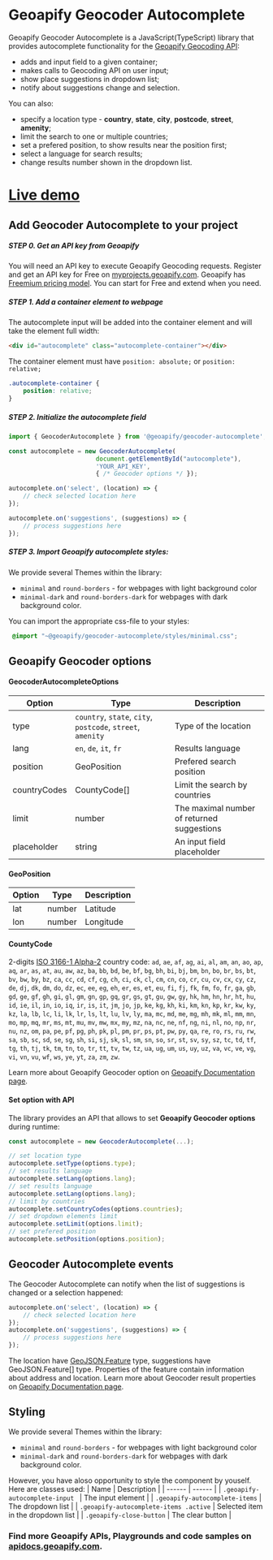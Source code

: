 # Geoapify Geocoder Autocomplete
Geoapify Geocoder Autocomplete is a JavaScript(TypeScript) library that provides autocomplete functionality for the [Geoapify Geocoding API](https://www.geoapify.com/api/geocoding-api/):
* adds and input field to a given container;
* makes calls to Geocoding API on user input;
* show place suggestions in dropdown list;
* notify about suggestions change and selection.

You can also:
* specify a location type - **country**, **state**, **city**, **postcode**, **street**, **amenity**;
* limit the search to one or multiple countries;
* set a prefered position, to show results near the position first;
* select a language for search results;
* change results number shown in the dropdown list.

# [Live demo](https://apidocs.geoapify.com/playground/geocoding)

## Add Geocoder Autocomplete to your project

##### STEP 0. Get an API key from Geoapify
You will need an API key to execute Geoapify Geocoding requests.
Register and get an API key for Free on [myprojects.geoapify.com](https://myprojects.geoapify.com/).
Geoapify has [Freemium pricing model](https://www.geoapify.com/api-pricing/). You can start for Free and extend when you need.

##### STEP 1. Add a container element to webpage
The autocomplete input will be added into the container element and will take the element full width:
```html
<div id="autocomplete" class="autocomplete-container"></div>
```
The container element must have `position: absolute;` or `position: relative;`
```css
.autocomplete-container {
    position: relative;
}
```
##### STEP 2. Initialize the autocomplete field

```javascript
import { GeocoderAutocomplete } from '@geoapify/geocoder-autocomplete';

const autocomplete = new GeocoderAutocomplete(
                        document.getElementById("autocomplete"), 
                        'YOUR_API_KEY', 
                        { /* Geocoder options */ });

autocomplete.on('select', (location) => {
    // check selected location here 
});

autocomplete.on('suggestions', (suggestions) => {
    // process suggestions here
});
```
##### STEP 3. Import Geoapify autocomplete styles:
We provide several Themes within the library: 
* `minimal` and `round-borders` - for webpages with light background color
* `minimal-dark` and `round-borders-dark` for webpages with dark background color. 

You can import the appropriate css-file to your styles:
```css
 @import "~@geoapify/geocoder-autocomplete/styles/minimal.css";
```
## Geoapify Geocoder options
#### GeocoderAutocompleteOptions
| Option | Type | Description |
| ------ | ------ | ------ |
| type | `country`, `state`, `city`, `postcode`, `street`, `amenity` | Type of the location |
| lang | `en`, `de`, `it`, `fr` | Results language |
| position | GeoPosition | Prefered search position |
| countryCodes | CountyCode[] | Limit the search by countries |
| limit | number | The maximal number of returned suggestions |
| placeholder | string | An input field placeholder |

#### GeoPosition
| Option | Type | Description |
| ------ | ------ | ------ |
| lat | number | Latitude |
| lon | number | Longitude |

#### CountyCode
2-digits [ISO 3166-1 Alpha-2](https://en.wikipedia.org/wiki/ISO_3166-1_alpha-2#Officially_assigned_code_elements) country code: `ad`, `ae`, `af`, `ag`, `ai`, `al`, `am`, `an`, `ao`, `ap`, `aq`, `ar`, `as`, `at`, `au`, `aw`, `az`, `ba`, `bb`, `bd`, `be`, `bf`, `bg`, `bh`, `bi`, `bj`, `bm`, `bn`, `bo`, `br`, `bs`, `bt`, `bv`, `bw`, `by`, `bz`, `ca`, `cc`, `cd`, `cf`, `cg`, `ch`, `ci`, `ck`, `cl`, `cm`, `cn`, `co`, `cr`, `cu`, `cv`, `cx`, `cy`, `cz`, `de`, `dj`, `dk`, `dm`, `do`, `dz`, `ec`, `ee`, `eg`, `eh`, `er`, `es`, `et`, `eu`, `fi`, `fj`, `fk`, `fm`, `fo`, `fr`, `ga`, `gb`, `gd`, `ge`, `gf`, `gh`, `gi`, `gl`, `gm`, `gn`, `gp`, `gq`, `gr`, `gs`, `gt`, `gu`, `gw`, `gy`, `hk`, `hm`, `hn`, `hr`, `ht`, `hu`, `id`, `ie`, `il`, `in`, `io`, `iq`, `ir`, `is`, `it`, `jm`, `jo`, `jp`, `ke`, `kg`, `kh`, `ki`, `km`, `kn`, `kp`, `kr`, `kw`, `ky`, `kz`, `la`, `lb`, `lc`, `li`, `lk`, `lr`, `ls`, `lt`, `lu`, `lv`, `ly`, `ma`, `mc`, `md`, `me`, `mg`, `mh`, `mk`, `ml`, `mm`, `mn`, `mo`, `mp`, `mq`, `mr`, `ms`, `mt`, `mu`, `mv`, `mw`, `mx`, `my`, `mz`, `na`, `nc`, `ne`, `nf`, `ng`, `ni`, `nl`, `no`, `np`, `nr`, `nu`, `nz`, `om`, `pa`, `pe`, `pf`, `pg`, `ph`, `pk`, `pl`, `pm`, `pr`, `ps`, `pt`, `pw`, `py`, `qa`, `re`, `ro`, `rs`, `ru`, `rw`, `sa`, `sb`, `sc`, `sd`, `se`, `sg`, `sh`, `si`, `sj`, `sk`, `sl`, `sm`, `sn`, `so`, `sr`, `st`, `sv`, `sy`, `sz`, `tc`, `td`, `tf`, `tg`, `th`, `tj`, `tk`, `tm`, `tn`, `to`, `tr`, `tt`, `tv`, `tw`, `tz`, `ua`, `ug`, `um`, `us`, `uy`, `uz`, `va`, `vc`, `ve`, `vg`, `vi`, `vn`, `vu`, `wf`, `ws`, `ye`, `yt`, `za`, `zm`, `zw`.

Learn more about Geoapify Geocoder option on [Geoapify Documentation page](https://apidocs.geoapify.com/docs/geocoding).

#### Set option with API
The library provides an API that allows to set **Geoapify Geocoder options** during runtime:
```javascript
const autocomplete = new GeocoderAutocomplete(...);

// set location type
autocomplete.setType(options.type);
// set results language
autocomplete.setLang(options.lang);
// set results language
autocomplete.setLang(options.lang);
// limit by countries
autocomplete.setCountryCodes(options.countries);
// set dropdown elements limit
autocomplete.setLimit(options.limit);
// set prefered position
autocomplete.setPosition(options.position);
```

## Geocoder Autocomplete events
The Geocoder Autocomplete can notify when the list of suggestions is changed or a selection happened:
```javascript
autocomplete.on('select', (location) => {
    // check selected location here 
});
autocomplete.on('suggestions', (suggestions) => {
    // process suggestions here
});
```
The location have [GeoJSON.Feature](https://geojson.org/) type, suggestions have GeoJSON.Feature[] type. Properties of the feature contain information about address and location.
Learn more about Geocoder result properties on [Geoapify Documentation page](https://apidocs.geoapify.com/docs/geocoding/).
## Styling
We provide several Themes within the library: 
* `minimal` and `round-borders` - for webpages with light background color
* `minimal-dark` and `round-borders-dark` for webpages with dark background color. 

However, you have aloso opportunity to style the component by youself. Here are classes used:
| Name | Description |
| ------ | ------ |
| `.geoapify-autocomplete-input ` | The input element |
| `.geoapify-autocomplete-items` | The dropdown list |
| `.geoapify-autocomplete-items .active` | Selected item in the dropdown list |
| `.geoapify-close-button` | The clear button |

### Find more Geoapify APIs, Playgrounds and code samples on [apidocs.geoapify.com](https://apidocs.geoapify.com).

